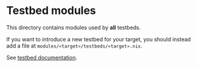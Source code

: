 # Testbed modules

This directory contains modules used by **all** testbeds.

If you want to introduce a new testbed for your target, you should instead add
a file at `modules/«target»/testbeds/«target».nix`.

See [testbed documentation].

[testbed documentation]: https://nix-community.github.io/stylix/testbeds.html
